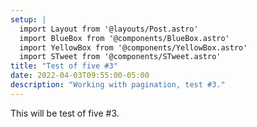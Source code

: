 ```yaml
---
setup: |
  import Layout from '@layouts/Post.astro'
  import BlueBox from '@components/BlueBox.astro'
  import YellowBox from '@components/YellowBox.astro'
  import STweet from '@components/STweet.astro'
title: "Test of five #3"
date: 2022-04-03T09:55:00-05:00
description: "Working with pagination, test #3."
---
```


This will be test of five #3.
